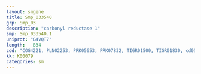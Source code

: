 ```yaml
---
layout: smgene
title: Smp_033540
grp: Smp_03
description: "carbonyl reductase 1"
smp: Smp_033540.1
uniprot: "G4VQT7"
length:   834
cdd: "COG4221, PLN02253, PRK05653, PRK07832, TIGR01500, TIGR01830, cd05324, cl21454, pfam00106"
kk: K00079
categories: sm
---
```

